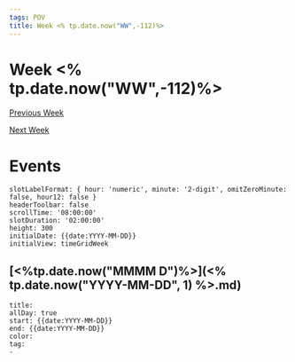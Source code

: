 ```yaml
---
tags: POV
title: Week <% tp.date.now("WW",-112)%>
---
```


# Week <% tp.date.now("WW",-112)%>

[Previous Week](<% tp.date.now("YYYY-[W]WW",+7)%>)

[Next Week](<% tp.date.now("YYYY-[W]WW",+21)%>)

# Events

```itinerary
slotLabelFormat: { hour: 'numeric', minute: '2-digit', omitZeroMinute: false, hour12: false }
headerToolbar: false
scrollTime: '08:00:00'
slotDuration: '02:00:00'
height: 300
initialDate: {{date:YYYY-MM-DD}}
initialView: timeGridWeek
```

## [<%tp.date.now("MMMM D")%>](<% tp.date.now("YYYY-MM-DD", 1) %>.md)

```itinerary-event
title: 
allDay: true
start: {{date:YYYY-MM-DD}}
end: {{date:YYYY-MM-DD}}
color: 
tag:
- 
```

